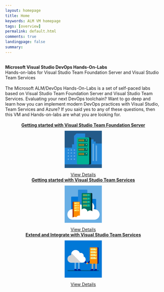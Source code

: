 ```yaml
---
layout: homepage
title: Home
keywords: ALM VM homepage
tags: [overview]
permalink: default.html
comments: true
landingpage: false
summary: 
---
```


<br />
<div class="rowMain">
<div class="productcolmain">
  <div class="pageheader">
             <b>Microsoft Visual Studio DevOps Hands-On-Labs</b> </div>
     <div class="herotext2">       
              Hands-on-labs for Visual Studio Team Foundation Server and Visual Studio Team Services
  </div>
</div>
</div>

<br>
<span class="introText">
The Microsoft ALM/DevOps Hands-On-Labs is a set of self-paced labs based on Visual Studio Team Foundation Server and Visual Studio Team Services. Evaluating your next DevOps toolchain? Want to go deep and learn how you can implement modern DevOps practices with Visual Studio, Team Services and Azure? If you said yes to any of these questions, then this VM and Hands-on-labs are what you are looking for.
</span>
<br />
<br />
 <div align="center" class="labcols">
<div class="row">
    <div class="lab-item col-md-4" align="center">
          <span class="headnews"> <b> <a href="labs/tfs" class="labmain">Getting started with Visual Studio Team Foundation Server</a></b></span><br />
             <a href="labs/tfs"><img style="margin: 10px;" src="images/tile-self-hosted-server.png" width="120" height="120"/></a><br />         
           <a href="labs/tfs" class="c-glyph"><span class="lab-details">View Details</span></a>
    </div>
    <div class="lab-item col-md-4" align="center">
         <span class="headnews"> <b><a href="labs/vsts" class="labmain"> Getting started with Visual Studio Team Services</a></b></span><br />
        <a href="labs/vsts"><img style="margin: 10px;" src="images/tile-cloud-hosted-server.png" width="120" height="120"/></a><br />
       <a href="labs/vsts" class="c-glyph"><span class="lab-details">View Details</span></a>
    </div>
     <div class="lab-item col-md-4" align="center">
         <span class="headnews"> <b><a href="labs/vstsextend" class="labmain"> Extend and Integrate with Visual Studio Team Services</a></b></span><br />
        <a href="labs/java"><img style="margin: 10px;" src="images/tile-integrate-with-cloud-services.png" width="120" height="120"/></a><br />
       <!--span class="mainPageText"> DevOps with Visual Studio Team Services for Java</span><br /><br /-->
       <a href="labs/vstsextend" class="c-glyph"><span class="lab-details">View Details</span></a>
    </div>        
</div>
</div>
 <div class="clear"></div>

<br />